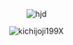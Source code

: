 

 ⠀⠀⠀ ⠀⠀ ⠀  ⠀⠀⠀ ⠀⠀ ⠀ ⠀⠀⠀      <p align="center">
   ![hjd](https://static.wikia.nocookie.net/fridaynightfunking/images/a/af/HJDJohnDoeIdle.gif/revision/latest/top-crop/width/40/height/40?cb=20241214082532)
</p>

<p align="center"> <img src="https://komarev.com/ghpvc/?username=kichijoji199X&label=[%20CONTENT%20DELETED%20]&color=F4CC2F&style=flat" alt="kichijoji199X" /> </p>

